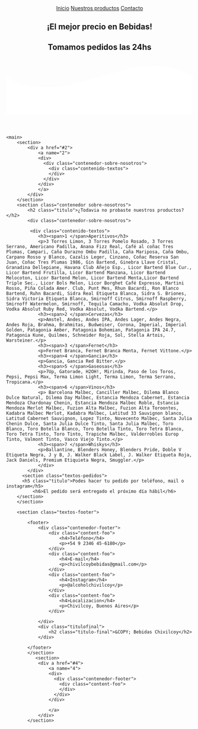 <html lang="es">
<head>
    <meta charset="UTF-8">
    <meta name="viewport" content="width=device-width, initial-scale=1.0">
    <title>Bebidas Chivilcoy</title>
    <link href="https://bebidaschivilcoy.github.io/bebidas/">
    <link rel="https://bebidaschivilcoy.github.io/bebidas/">
    <link rel="shortcut icon" href="cervezas.png,pg.png" type="image/x-icon">
    <link rel="stylesheet" href="Estilo.css">
</head>

<body>
    <header>
        <nav>
            <a href="#1">Inicio</a>
            <a href="#2">Nuestros productos</a>    
            <a href="#4">Contacto</a>
        </nav>
        <section class="textos-header">
            <h1> ¡El mejor precio en Bebidas!</h1> 
            <h2> Tomamos pedidos las 24hs</h2>  
        </section>
        <div class="wave" style="height: 150px; overflow: hidden;" ><svg viewBox="0 0 500 150" preserveAspectRatio="none" style="height: 100%; width: 100%;"><path d="M0.00,49.98 C149.99,150.00 349.20,-49.98 500.00,49.98 L500.00,150.00 L0.00,150.00 Z" style="stroke: none; fill: #fff;"></path></svg></div>
    </header>

    
    <main>
        <section>
            <div a href="#2">
                <a name="2">
                <div>
                  <div class="contenedor-sobre-nosotros">
                    <div class="contenido-textos">
                    </div>    
                  </div>   
                </div>
                </a>     
            </div>   
        </section>
        <section class="contenedor sobre-nosotros">
            <h2 class="titulo">¿Todavia no probaste nuestros productos?</h2>
            <div class="contenedor-sobre-nosotros">
              
             <div class="contenido-textos">
                <h3><span>1 </span>Aperitivos</h3>
                <p>3 Torres Limon, 3 Torres Pomelo Rosado, 3 Torres Serrano, Americano Padilla, Anana Fizz Real, Café al coñac Tres Plumas, Campari, Caña Durazno Ombu Padilla, Caña Mariposa, Caña Ombu, Carpano Rosso y Blanco, Cazalis Leger, Cinzano, Coñac Reserva San Juan, Coñac Tres Plumas 1986, Gin Bartend, Ginebra Llave Cristal, Granadina Dellepiane, Havana Club Añejo Esp., Licor Bartend Blue Cur., Licor Bartend Frutilla, Licor Bartend Manzana, Licor Bartend Melocoton, Licor Bartend Melon, Licor Bartend Menta,Licor Bartend Triple Sec., Licor Bols Melon, Licor Borghet Café Expresso, Martini Rosso, Piña Colada Amer. Club, Punt Mes, Rhun Bacardi, Ron Blanco Bartend, Ruhn Bacardi, Sidra Real Etiqueta Blanca, Sidra S. Briones, Sidra Victoria Etiqueta Blanca, Smirnoff Citrus, Smirnoff Raspberry, Smirnoff Watermelon, Smirnoff, Tequila Camacho, Vodka Absolut Drop, Vodka Absolut Ruby Red, Vodka Absolut, Vodka Bartend.</p>
                <h3><span>2 </span>Cervezas</h3>
                <p>Amstel, Andes, Andes IPA, Andes Lager, Andes Negra, Andes Roja, Brahma, Brahmitas, Budweiser, Corona, Imperial, Imperial Golden, Patagonia Amber, Patagonia Bohemian, Patagonia IPA 24.7, Patagonia Kune, Quilmes, Schneider Roja, Sol, Stella Artois, Warsteiner.</p>             
                <h3><span>3 </span>Fernet</h3> 
                <p>Fernet Branca, Fernet Branca Menta, Fernet Vittone.</p>
                <h3><span>4 </span>Gancia</h3>  
                <p>Gancia, Gancia Red Bitter.</p>
                <h3><span>5 </span>Gaseosas</h3>  
                <p>7Up, Gatorade, H2OH!, Mirinda, Paso de los Toros, Pepsi, Pepsi Max, Terma Limon Light, Terma Limon, Terma Serrano, Tropicana.</p>
                <h3><span>6 </span>Vinos</h3>
                <p> Barcelona Malbec, Canciller Malbec, Dilema Blanco Dulce Natural, Dilema Day Malbec, Estancia Mendoza Cabernet, Estancia Mendoza Chardonay Chenin, Estancia Mendoza Malbec Roble, Estancia Mendoza Merlot Malbec, Fuzion Alta Malbec, Fuzion Alta Toroontes, Kadabra Malbec Merlot, Kadabra Malbec, Latitud 33 Sauvignon blanco, Latitud Cabernet Sauvignon, Lopez Tinto, Novecento Malbec, Santa Julia Chenin Dulce, Santa Julia Dulce Tinto, Santa Julia Malbec, Toro Blanco, Toro Botella Blanco, Toro Botella Tinto, Toro Tetra Blanco, Toro Tetra Tinto, Toro Tinto, Trapiche Malbec, Valderrobles Europ Tinto, Valmont Tinto, Vasco Viejo Tinto.</p>
                <h3><span>7 </span>Whiskys</h3> 
                <p>Ballantine, Blenders Honey, Blenders Pride, Doble V Etiqueta Negra, J y B, J. Walker Black Label, J. Walker Etiqueta Roja, Jack Daniels, Premium Etiquieta Negra, Smuggler.</p>
                </div>
            </div>
          <section class="textos-pedidos">
          <h5 class="titulo">Podes hacer tu pedido por teléfono, mail o instagram</h5> 
              <h6>El pedido será entregado el próximo día hábil</h6>
        </section>  
        </section>

        <section class="textos-footer">
        
            <footer>
                <div class="contenedor-footer">
                    <div class="content-foo">
                        <h4>Teléfono</h4>
                        <p>+54 9 2346 45-6180</p>
                    </div>
                    <div class="content-foo">
                        <h4>E-mail</h4>
                        <p>chivilcoybebidas@gmail.com</p>
                    </div>
                    <div class="content-foo">
                        <h4>Instagram</h4>
                        <p>@alcoholchivilcoy</p>
                    </div>
                    <div class="content-foo">
                        <h4>Localizacion</h4>
                        <p>Chivilcoy, Buenos Aires</p>
                    </div>
        
                </div>
                <div class="titulofinal">
                    <h2 class="titulo-final">&COPY; Bebidas Chivilcoy</h2>
                </div>
                
            </footer>
            </section>
               <section>
                <div a href="#4">
                    <a name="4">
                    <div>
                      <div class="contenedor-footer">
                        <div class="content-foo">
                        </div>    
                      </div>   
                    </div>
                       
                    </a>     
                </div>   
            </section>
        
     
